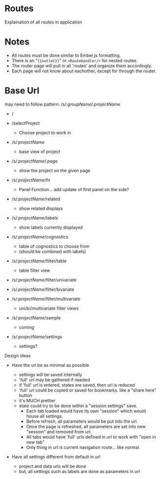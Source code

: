 # Routes

Explaination of all routes in application

# Notes

* All routes must be done similar to Ember.js formatting.
* There is an "```{{outlet}}```" or ```<RouteHandler/>``` for nested routes.
* The router page will pull in all 'routes' and organize them accordingly.
* Each page will not know about eachother, except for through the router.

# Base Url

may need to follow pattern: /s/*:groupName*/*:projectName*

* /
* /selectProject
  * Choose project to work in

* /s/*:projectName*
  * base view of project

* /s/*:projectName*/*:page*
  * show the project on the given page

* /s/*:projectName*/fn
  * Panel Function... add update of first panel on the side?

* /s/*:projectName*/related
  * show related displays

* /s/*:projectName*/labels
  * show labels currently displayed

* /s/*:projectName*/cognostics
  * table of cognostics to choose from
  * (should be combined with labels)

* /s/*:projectName*/filter/table
  * table filter view

* /s/*:projectName*/filter/univariate
* /s/*:projectName*/filter/bivariate
* /s/*:projectName*/filter/multivariate
  * uni/bi/multivariate filter views

* /s/*:projectName*/sample
  * coming

* /s/*:projectName*/settings
  * settings?





Design ideas
* Have the url be as minimal as possible
  * settings will be saved internally
  * 'full' url may be gathered if needed
  * if 'full' url is entered, states are saved, then url is reduced
  * 'full' url could be copied or saved for bookmarks.  like a "share here" button
  * it's MUCH prettier
  * state could try to be done within a "session settings" save.
    * Each tab loaded would have its own "session" which would house all settings.
    * Before refresh, all parameters would be put into the url.
    * Once the page is refreshed, all parameters are set into new "session" and removed from url.
    * All tabs would have 'full' urls defined in url to work with "open in new tab"
    * Only thing in url is current navigation route... like normal.

* Have all settings different from default in url
  * project and data urls will be done
  * but, all settings such as labels are done as parameters in url

